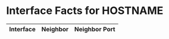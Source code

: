 # Interface Facts for HOSTNAME
| Interface | Neighbor | Neighbor Port |
| --------- | -------- | ------------- |
